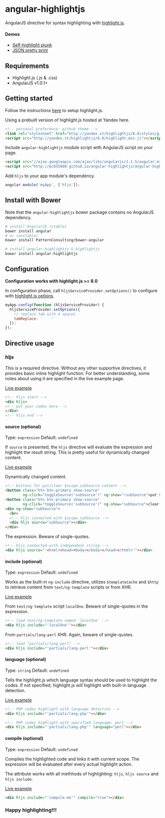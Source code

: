 # angular-highlightjs

AngularJS directive for syntax highlighting with [highlight.js](http://highlightjs.org/).

#### Demos

* [Self-highlight plunk](http://plnkr.co/edit/OPxzDu?p=preview)
* [JSON pretty print](http://plnkr.co/edit/WCmBTQ?p=preview)

## Requirements

* Highlight.js (.js & .css)
* AngularJS v1.0.1+


## Getting started

Follow the instructions [here](http://softwaremaniacs.org/soft/highlight/en/download/) to setup highlight.js.

Using a prebuilt version of highlight.js hosted at Yandex here.
```html
<!-- personal preference: github theme -->
<link rel="stylesheet" href="http://yandex.st/highlightjs/8.0/styles/github.min.css">
<script src="http://yandex.st/highlightjs/8.0/highlight.min.js"></script>
```

Include `angular-highlightjs` module script with AngularJS script on your page.
```html
<script src="//ajax.googleapis.com/ajax/libs/angularjs/1.1.5/angular.min.js"></script>
<script src="http://pc035860.github.io/angular-highlightjs/angular-highlightjs.min.js"></script>
```

Add `hljs` to your app module's dependency.
```js
angular.module('myApp', ['hljs']);
```

## Install with Bower

Note that the `angular-highlightjs` bower package contains no AngularJS dependency.

```sh
# install AngularJS (stable)
bower install angular
# or (unstable)
bower install PatternConsulting/bower-angular

# install angular-highlightjs & highlightjs
bower install angular-highlightjs
```

## Configuration

**Configuration works with highlight.js >= 8.0**

In configuration phase, call `hljsServiceProvider.setOptions()` to configure with [highlight.js options](http://highlightjs.readthedocs.org/en/latest/api.html#configure-options).

```js
myApp.config(function (hljsServiceProvider) {
  hljsServiceProvider.setOptions({
    // replace tab with 4 spaces
    tabReplace: '    '
  });
});
```

## Directive usage

### hljs
This is a required directive. Without any other supportive directives, it provides basic inline highlight function. For better understanding, some notes about using it are specified in the live example page.

[Live example](http://pc035860.github.io/angular-highlightjs/example/#/hljs)

```html
<!-- hljs start -->
<div hljs>
<!-- put your codes here -->
</div>
<!-- hljs end -->
```

#### source (optional)
Type: `expression`
Default: `undefined`

If `source` is presented, the `hljs` directive will evaluate the expression and highlight the result string. This is pretty useful for dynamically changed content.

[Live example](http://pc035860.github.io/angular-highlightjs/example/#/hljs-source)

Dynamically changed content.
```html
<!-- buttons for put/clear $scope.subSource content -->
<button class="btn btn-primary show-source" 
        ng-click="toggleSource('subSource')" ng-show="!subSource">put $scope.subSource</button>
<button class="btn btn-primary show-source" 
        ng-click="toggleSource('subSource')" ng-show="subSource">clear $scope.subSource</button>
<div ng-show="subSource">
  <br>
  <!-- hljs connected with $scope.subSource -->
  <div hljs source="subSource"></div>
</div>
```

The expression. Beware of single-quotes.
```html
<!-- hljs connected with independent string -->
<div hljs source="'<html><head><body></body></head></html>'"></div>
```

#### include (optional)
Type: `expression`
Default: `undefined`

Works as the built-in `ng-include` directive, utilizes `$templateCache` and `$http` to retrieve content from `text/ng-template` scripts or from XHR.

[Live example](http://pc035860.github.io/angular-highlightjs/example/#/hljs-include)

From `text/ng-template` script `localOne`. Beware of single-quotes in the expression.
```html
<!-- load text/ng-template named 'localOne' -->
<div hljs include="'localOne'"></div>
```

From `partials/lang-perl` XHR. Again, beware of single-quotes.
```html
<!-- load "partials/lang-perl" -->
<div hljs include="'partials/lang-perl'"></div>
```

#### language (optional)
Type: `string`
Default: `undefined`

Tells the highlight.js which language syntax should be used to highlight the codes. If not specified, highlight.js will highlight with built-in language detection.

[Live example](http://pc035860.github.io/angular-highlightjs/example/#/hljs-language)

```html
<!-- PHP codes highlight with language detection -->
<div hljs include="'partials/lang-php'"></div>

<!-- PHP codes highlight with specified language: perl -->
<div hljs include="'partials/lang-php'" language="perl"></div>
```


#### compile (optional)
Type: `expression`
Default: `undefined`

Compiles the highlighted code and links it with current scope. The expression will be evaluated after every actual highlight action.

The attribute works with all methhods of highlighting: `hljs`, `hljs source` and `hljs include`.

[Live example](http://pc035860.github.io/angular-highlightjs/example/#/hljs-compile)

```html
<div hljs include="'compile-me'" compile="true"></div>
```

### Happy highlighting!!!
